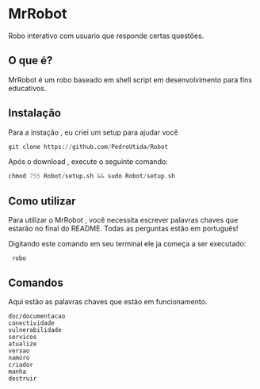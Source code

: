 # MrRobot
Robo interativo com usuario que responde certas questões.




## O que é?
MrRobot é um robo baseado em shell script em desenvolvimento para fins educativos.


## Instalação
Para a instação , eu criei um setup para ajudar você
```py
git clone https://github.com/PedroUtida/Robot
```
 
 Após o download , execute o seguinte comando:
 
```py
chmod 755 Robot/setup.sh && sudo Robot/setup.sh
```

 
 ## Como utilizar
 Para utilizar o MrRobot , você necessita escrever palavras chaves que estarão no final do README. Todas as perguntas estão em português!
 
Digitando este comando em seu terminal ele ja começa a ser executado:
```
 robo 
```




## Comandos

Aqui estão as palavras chaves que estão em funcionamento.
```
doc/documentacao
conectividade
vulnerabilidade
servicos
atualize
versao
namoro
criador
manha
destruir
```

